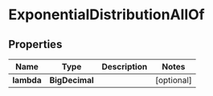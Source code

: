 

# ExponentialDistributionAllOf


## Properties

Name | Type | Description | Notes
------------ | ------------- | ------------- | -------------
**lambda** | **BigDecimal** |  |  [optional]



